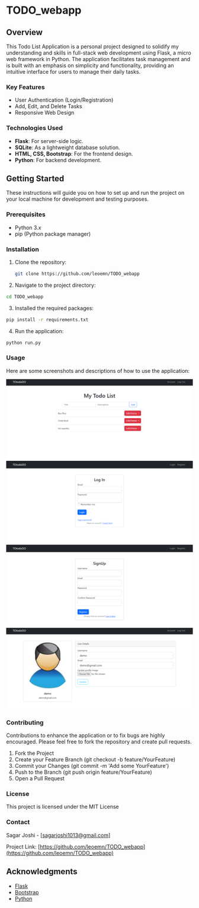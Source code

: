 # TODO_webapp

## Overview

This Todo List Application is a personal project designed to solidify my understanding and skills in full-stack web development using Flask, a micro web framework in Python. The application facilitates task management and is built with an emphasis on simplicity and functionality, providing an intuitive interface for users to manage their daily tasks.

### Key Features

- User Authentication (Login/Registration)
- Add, Edit, and Delete Tasks
- Responsive Web Design

### Technologies Used

- **Flask**: For server-side logic.
- **SQLite**: As a lightweight database solution.
- **HTML, CSS, Bootstrap**: For the frontend design.
- **Python**: For backend development.

## Getting Started

These instructions will guide you on how to set up and run the project on your local machine for development and testing purposes.

### Prerequisites

- Python 3.x
- pip (Python package manager)

### Installation

1. Clone the repository:
   ```sh
   git clone https://github.com/leoemn/TODO_webapp
   ```

2. Navigate to the project directory:
```sh
cd TODO_webapp
```

3. Installed the required packages:
```sh
pip install -r requirements.txt
```

4. Run the application:
```sh
python run.py
```
### Usage

Here are some screenshots and descriptions of how to use the application:

![Main Page][screenshot1]
![LogIn Page][screenshot2]
![SignUp Page][screenshot3]
![Account Page][screenshot4]

### Contributing

Contributions to enhance the application or to fix bugs are highly encouraged. Please feel free to fork the repository and create pull requests.

1. Fork the Project
2. Create your Feature Branch (git checkout -b feature/YourFeature)
3. Commit your Changes (git commit -m 'Add some YourFeature')
4. Push to the Branch (git push origin feature/YourFeature)
5. Open a Pull Request

### License

This project is licensed under the MIT License

### Contact

Sagar Joshi - [sagarjoshi1013@gmail.com]

Project Link: [https://github.com/leoemn/TODO_webapp](https://github.com/leoemn/TODO_webapp)

## Acknowledgments

- [Flask](https://flask.palletsprojects.com/)
- [Bootstrap](https://getbootstrap.com/)
- [Python](https://www.python.org/)

<!-- MARKDOWN LINKS & IMAGES -->
[screenshot1]: todo/Screenshots/main.png
[screenshot2]: todo/Screenshots/login.png
[screenshot3]: todo/Screenshots/signup.png
[screenshot4]: todo/Screenshots/account.png
